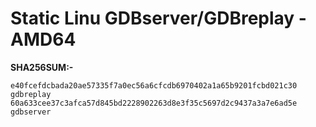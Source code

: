 # Static Linu GDBserver/GDBreplay - AMD64


**SHA256SUM:-**




```
e40fcefdcbada20ae57335f7a0ec56a6cfcdb6970402a1a65b9201fcbd021c30  gdbreplay
60a633cee37c3afca57d845bd2228902263d8e3f35c5697d2c9437a3a7e6ad5e  gdbserver
```

